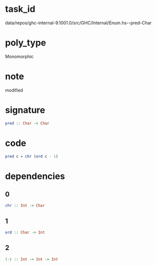 
# task_id
data/repos/ghc-internal-9.1001.0/src/GHC/Internal/Enum.hs--pred-Char

# poly_type
Monomorphic

# note
modified

# signature
```haskell
pred :: Char -> Char
```  

# code
```haskell
pred c = chr (ord c - 1)
```

# dependencies
## 0
```haskell
chr :: Int -> Char
```
## 1
```haskell
ord :: Char -> Int
```
## 2
```haskell
(-) :: Int -> Int -> Int
```